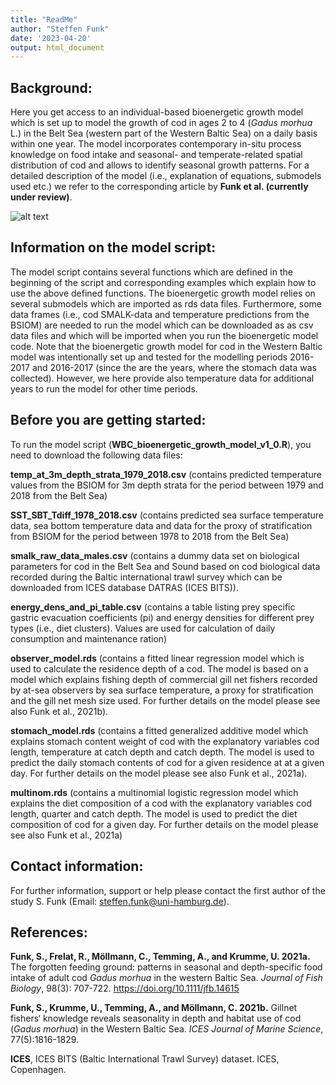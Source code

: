 ```yaml
---
title: "ReadMe"
author: "Steffen Funk"
date: '2023-04-20'
output: html_document
---
```


## Background:
Here you get access to an individual-based bioenergetic growth model which is set up to model the growth of cod in ages 2 to 4 (*Gadus morhua* L.) in the Belt Sea (western part of the Western Baltic Sea) on a daily basis within one year. The model incorporates contemporary in-situ process knowledge on food intake and seasonal- and temperate-related spatial distribution of cod and allows to identify seasonal growth patterns. For a detailed description of the model (i.e., explanation of equations, submodels used etc.) we refer to the corresponding article by **Funk et al. (currently under review)**.

![alt text](https://github.com/[username]/[reponame]/blob/[branch]/image.jpg?raw=true)

## Information on the model script:
The model script contains several functions which are defined in the beginning of the script and corresponding examples which explain how to use the above defined functions.
The bioenergetic growth model relies on several submodels which are imported as rds data files. Furthermore, some data frames (i.e., cod SMALK-data and temperature predictions from the BSIOM) are needed to run the model which can be downloaded as as csv data files and which will be imported when you run the bioenergetic model code.
Note that the bioenergetic growth model for cod in the Western Baltic model was intentionally set up and tested for the modelling periods 2016-2017 and 2016-2017 (since the are the years, where the stomach data was collected). However, we here provide also temperature data for additional years to run the model for other time periods. 


## Before you are getting started:
To run the model script (**WBC_bioenergetic_growth_model_v1_0.R**), you need to download the following data files:

**temp_at_3m_depth_strata_1979_2018.csv** (contains predicted temperature values from the BSIOM for 3m depth strata for the period between 1979 and 2018 from the Belt Sea)

**SST_SBT_Tdiff_1978_2018.csv** (contains predicted sea surface temperature data, sea bottom temperature data and data for the proxy of stratification from BSIOM for the period between 1978 to 2018 from the Belt Sea)

**smalk_raw_data_males.csv** (contains a dummy data set on biological parameters for cod in the Belt Sea and Sound based on cod biological data recorded during the Baltic international trawl survey which can be downloaded from ICES database DATRAS (ICES BITS)).

**energy_dens_and_pi_table.csv** (contains a table listing prey specific gastric evacuation coefficients (pi) and energy densities for different prey types (i.e., diet clusters). Values are used for calculation of daily consumption and maintenance ration)

**observer_model.rds** (contains a fitted linear regression model which is used to calculate the residence depth of a cod. The model is based on a model which explains fishing depth of commercial gill net fishers recorded by at-sea observers by sea surface temperature, a proxy for stratification and the gill net mesh size used. For further details on the model please see also Funk et al., 2021b).

**stomach_model.rds** (contains a fitted generalized additive model which explains stomach content weight of cod with the explanatory variables cod length, temperature at catch depth and catch depth. The model is used to predict the daily stomach contents of cod for a given residence at at a given day. For further details on the model please see also Funk et al., 2021a).

**multinom.rds** (contains a multinomial logistic regression model which explains the diet composition of a cod with the explanatory variables cod length, quarter and catch depth. The model is used to predict the diet composition of cod for a given day. For further details on the model please see also Funk et al., 2021a)


## Contact information:
For further information, support or help please contact the first author of the study S. Funk (Email: steffen.funk@uni-hamburg.de).

## References:
**Funk, S., Frelat, R., Möllmann, C., Temming, A., and Krumme, U. 2021a.** The forgotten feeding ground: patterns in seasonal and depth-specific food intake of adult cod *Gadus morhua* in the western Baltic Sea. *Journal of Fish Biology*, 98(3): 707-722. https://doi.org/10.1111/jfb.14615

**Funk, S., Krumme, U., Temming, A., and Möllmann, C. 2021b.** Gillnet fishers‘ knowledge reveals seasonality in depth and habitat use of cod (*Gadus morhua*) in the Western Baltic Sea. *ICES Journal of Marine Science*, 77(5):1816-1829.

**ICES**, ICES BITS (Baltic International Trawl Survey) dataset. ICES, Copenhagen.





